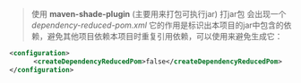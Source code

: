 > 使用 **maven-shade-plugin** (主要用来打包可执行jar) 打jar包  会出现一个 *dependency-reduced-pom.xml* 
> 它的作用是标识出本项目的jar中包含的依赖，避免其他项目依赖本项目时重复引用依赖，可以使用来避免生成它：

```xml
<configuration>
      <createDependencyReducedPom>false</createDependencyReducedPom>
</configuration>
```